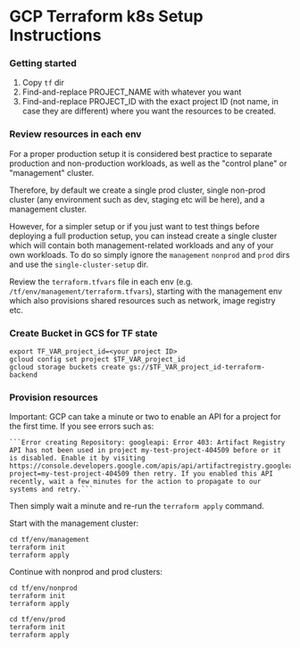 # GCP Terraform k8s Setup Instructions

### Getting started

1. Copy `tf` dir
2. Find-and-replace PROJECT_NAME with whatever you want
3. Find-and-replace PROJECT_ID with the exact project ID (not name, in case they are different) where you want the resources to be created.


### Review resources in each env

For a proper production setup it is considered best practice to separate production and non-production workloads, as well as the "control plane" or "management" cluster.

Therefore, by default we create a single prod cluster, single non-prod cluster (any environment such as dev, staging etc will be here), and a management cluster.

However, for a simpler setup or if you just want to test things before deploying a full production setup,
you can instead create a single cluster which will contain both management-related workloads and any of your own workloads.
To do so simply ignore the `management` `nonprod` and `prod` dirs and use the `single-cluster-setup` dir.

Review the `terraform.tfvars` file in each env (e.g. `/tf/env/management/terraform.tfvars`), starting with the management env which also provisions shared resources such as network, image registry etc.

### Create Bucket in GCS for TF state

```
export TF_VAR_project_id=<your project ID>
gcloud config set project $TF_VAR_project_id
gcloud storage buckets create gs://$TF_VAR_project_id-terraform-backend
```

### Provision resources

<!-- Important notice -->
Important: GCP can take a minute or two to enable an API for a project for the first time. If you see errors such as:
    
    ```Error creating Repository: googleapi: Error 403: Artifact Registry API has not been used in project my-test-project-404509 before or it is disabled. Enable it by visiting https://console.developers.google.com/apis/api/artifactregistry.googleapis.com/overview?project=my-test-project-404509 then retry. If you enabled this API recently, wait a few minutes for the action to propagate to our systems and retry.```

Then simply wait a minute and re-run the `terraform apply` command.

Start with the management cluster:

```shell
cd tf/env/management
terraform init
terraform apply
```

Continue with nonprod and prod clusters:
```shell
cd tf/env/nonprod
terraform init
terraform apply
```

```shell
cd tf/env/prod
terraform init
terraform apply
```
